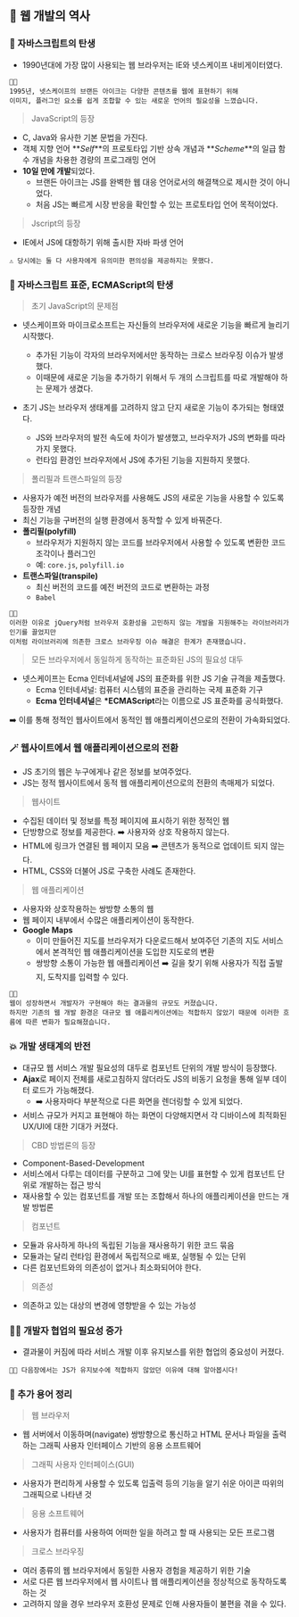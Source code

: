 ## 🦴 웹 개발의 역사

### 👶 자바스크립트의 탄생

- 1990년대에 가장 많이 사용되는 웹 브라우저는 IE와 넷스케이프 내비게이터였다.

```
👩‍🏫
1995년, 넷스케이프의 브랜든 아이크는 다양한 콘텐츠를 웹에 표현하기 위해
이미지, 플러그인 요소를 쉽게 조합할 수 있는 새로운 언어의 필요성을 느꼈습니다.
```

> JavaScript의 등장

- C, Java와 유사한 기본 문법을 가진다.
- 객체 지향 언어 **_Self_**의 프로토타입 기반 상속 개념과 **_Scheme_**의 일급 함수 개념을 차용한 경량의 프로그래밍 언어
- **10일 만에 개발**되었다.
  - 브랜든 아이크는 JS를 완벽한 웹 대응 언어로서의 해결책으로 제시한 것이 아니었다.
  - 처음 JS는 빠르게 시장 반응을 확인할 수 있는 프로토타입 언어 목적이었다.

> Jscript의 등장

- IE에서 JS에 대항하기 위해 출시한 자바 파생 언어

```
⚠️ 당시에는 둘 다 사용자에게 유의미한 편의성을 제공하지는 못했다.
```

### 📏 자바스크립트 표준, ECMAScript의 탄생

> 초기 JavaScript의 문제점

- 넷스케이프와 마이크로소프트는 자신들의 브라우저에 새로운 기능을 빠르게 늘리기 시작했다.

  - 추가된 기능이 각자의 브라우저에서만 동작하는 크로스 브라우징 이슈가 발생했다.
  - 이때문에 새로운 기능을 추가하기 위해서 두 개의 스크립트를 따로 개발해야 하는 문제가 생겼다.

- 초기 JS는 브라우저 생태계를 고려하지 않고 단지 새로운 기능이 추가되는 형태였다.
  - JS와 브라우저의 발전 속도에 차이가 발생했고, 브라우저가 JS의 변화를 따라가지 못했다.
  - 런타임 환경인 브라우저에서 JS에 추가된 기능을 지원하지 못했다.

> 폴리필과 트랜스파일의 등장

- 사용자가 예전 버전의 브라우저를 사용해도 JS의 새로운 기능을 사용할 수 있도록 등장한 개념
- 최신 기능을 구버전의 실행 환경에서 동작할 수 있게 바꿔준다.
- **폴리필(polyfill)**
  - 브라우저가 지원하지 않는 코드를 브라우저에서 사용할 수 있도록 변환한 코드 조각이나 플러그인
  - 예: `core.js`, `polyfill.io`
- **트랜스파일(transpile)**
  - 최신 버전의 코드를 예전 버전의 코드로 변환하는 과정
  - `Babel`

```
👩‍🏫
이러한 이유로 jQuery처럼 브라우저 호환성을 고민하지 않는 개발을 지원해주는 라이브러리가 인기를 끌었지만
이처럼 라이브러리에 의존한 크로스 브라우징 이슈 해결은 한계가 존재했습니다.
```

> 모든 브라우저에서 동일하게 동작하는 표준화된 JS의 필요성 대두

- 넷스케이프는 Ecma 인터네셔널에 JS의 표준화를 위한 JS 기술 규격을 제출했다.
  - Ecma 인터네셔널: 컴퓨터 시스템의 표준을 관리하는 국제 표준화 기구
  - **Ecma 인터네셔널**은 **\*ECMAScript**라는 이름으로 JS 표준화를 공식화했다.

➡️ 이를 통해 정적인 웹사이트에서 동적인 웹 애플리케이션으로의 전환이 가속화되었다.

### 🪄 웹사이트에서 웹 애플리케이션으로의 전환

- JS 초기의 웹은 누구에게나 같은 정보를 보여주었다.
- JS는 정적 웹사이트에서 동적 웹 애플리케이션으로의 전환의 촉매제가 되었다.

> 웹사이트

- 수집된 데이터 및 정보를 특정 페이지에 표시하기 위한 정적인 웹
- 단방향으로 정보를 제공한다. ➡️ 사용자와 상호 작용하지 않는다.
- HTML에 링크가 연결된 웹 페이지 모음 ➡️ 콘텐츠가 동적으로 업데이트 되지 않는다.
- HTML, CSS와 더불어 JS로 구축한 사례도 존재한다.

> 웹 애플리케이션

- 사용자와 상호작용하는 쌍방향 소통의 웹
- 웹 페이지 내부에서 수많은 애플리케이션이 동작한다.
- **Google Maps**
  - 이미 만들어진 지도를 브라우저가 다운로드해서 보여주던 기존의 지도 서비스에서 본격적인 웹 애플리케이션을 도입한 지도로의 변환
  - 쌍방향 소통이 가능한 웹 애플리케이션 ➡️ 길을 찾기 위해 사용자가 직접 출발지, 도착지를 입력할 수 있다.

```
👩‍🏫
웹이 성장하면서 개발자가 구현해야 하는 결과믈의 규모도 커졌습니다.
하지만 기존의 웹 개발 환경은 대규모 웹 애플리케이션에는 적합하지 않았기 때문에 이러한 흐름에 따른 변화가 필요해졌습니다.
```

### 💥 개발 생태계의 반전

- 대규모 웹 서비스 개발 필요성의 대두로 컴포넌트 단위의 개발 방식이 등장했다.
- **Ajax**로 페이지 전체를 새로고침하지 않더라도 JS의 비동기 요청을 통해 일부 데이터 로드가 가능해졌다.
  - ➡️ 사용자마다 부분적으로 다른 화면을 렌더링할 수 있게 되었다.
- 서비스 규모가 커지고 표현해야 하는 화면이 다양해지면서 각 디바이스에 최적화된 UX/UI에 대한 기대가 커졌다.

> CBD 방법론의 등장

- Component-Based-Development
- 서비스에서 다루는 데이터를 구분하고 그에 맞는 UI를 표현할 수 있게 컴포넌트 단위로 개발하는 접근 방식
- 재사용할 수 있는 컴포넌트를 개발 또는 조합해서 하나의 애플리케이션을 만드는 개발 방법론

> 컴포넌트

- 모듈과 유사하게 하나의 독립된 기능을 재사용하기 위한 코드 묶음
- 모듈과는 달리 런타임 환경에서 독립적으로 배포, 실행될 수 있는 단위
- 다른 컴포넌트와의 의존성이 없거나 최소화되어야 한다.

> 의존성

- 의존하고 있는 대상의 변경에 영향받을 수 있는 가능성

### 👯‍♀️ 개발자 협업의 필요성 증가

- 결과물이 커짐에 따라 서비스 개발 이후 유지보스를 위한 협업의 중요성이 커졌다.

```
👩‍🏫 다음장에서는 JS가 유지보수에 적합하지 않았던 이유에 대해 알아봅시다!
```

### 📑 추가 용어 정리

> 웹 브라우저

- 웹 서버에서 이동하며(navigate) 쌍방향으로 통신하고 HTML 문서나 파일을 출력하는 그래픽 사용자 인터페이스 기반의 응용 소프트웨어

> 그래픽 사용자 인터페이스(GUI)

- 사용자가 편리하게 사용할 수 있도록 입출력 등의 기능을 알기 쉬운 아이콘 따위의 그래픽으로 나타낸 것

> 응용 소프트웨어

- 사용자가 컴퓨터를 사용하여 어떠한 일을 하려고 할 때 사용되는 모든 프로그램

> 크로스 브라우징

- 여러 종류의 웹 브라우저에서 동일한 사용자 경험을 제공하기 위한 기술
- 서로 다른 웹 브라우저에서 웹 사이트나 웹 애플리케이션을 정상적으로 동작하도록 하는 것
- 고려하지 않을 경우 브라우저 호환성 문제로 인해 사용자들이 불편을 겪을 수 있다.
